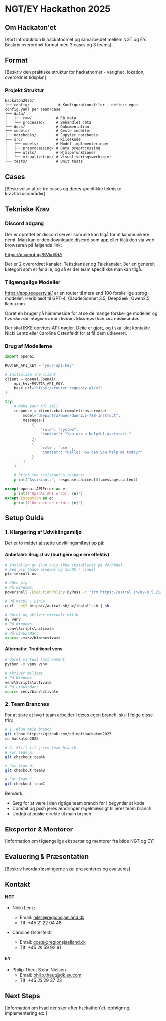 # NGT/EY Hackathon 2025

## Om Hackaton'et
[Kort introduktion til hackathon'et og samarbejdet mellem NGT og EY. Beskriv overordnet format med 3 cases og 3 teams]

## Format
[Beskriv den praktiske struktur for hackathon'et - varighed, lokation, overordnet tidsplan]

### Projekt Struktur
```
hackaton2025/
├── config/             # Konfigurationsfiler - definer egen config.yaml per team/case
├── data/              
│   ├── raw/           # Rå data
│   └── processed/     # Behandlet data
├── docs/              # Dokumentation
├── models/            # Gemte modeller
├── notebooks/         # Jupyter notebooks
├── src/               # Kildekode
│   ├── models/        # Model implementeringer
│   ├── preprocessing/ # Data preprocessing
│   ├── utils/         # Hjælpefunktioner
│   └── visualization/ # Visualiseringsværktøjer
└── tests/             # Unit tests
```

## Cases
[Beskrivelse af de tre cases og deres specifikke tekniske krav/fokusområder]

## Tekniske Krav

### Discord adgang
Der er oprettet en discord server som alle kan tilgå for at kommunikere nemt.
Man kan enden downloade discord som app eller tilgå den via web browseren på følgende link:

https://discord.gg/KVjaE9tA

Der er 2 overordnet kanaler: Tekstkanaler og Talekanaler.
Der en generelt kategori som er for alle, og så er der team specifikke man kan tilgå.

### Tilgængelige Modeller
https://app.requesty.ai/ er en router til mere end 100 forskellige sprog modeller. Heriblandt til GPT-4, Claude Sonnet 3.5, DeepSeek, Qwen2.5, llama mm.

Opret en bruger på hjemmeside for at se de mange forskellige modeller og hvordan de integreres ind i koden. Eksempel kan ses nedenunder.

Der skal IKKE oprettes API-nøgler. Dette er gjort, og i skal blot kontakte Nicki Lentz eller Caroline Ostenfeldt for at få dem udleveret.

### Brug af Modellerne
```python
import openai

ROUTER_API_KEY = "your-api-key"

# Initialize the client
client = openai.OpenAI(
    api_key=ROUTER_API_KEY,
    base_url="https://router.requesty.ai/v1"
)

try:
    # Make your API call
    response = client.chat.completions.create(
        model="deepinfra/Qwen/Qwen2.5-72B-Instruct",
        messages=[
            {
                "role": "system",
                "content": "You are a helpful assistant."
            },
            {
                "role": "user",
                "content": "Hello! How can you help me today?"
            }
        ]
    )

    # Print the assistant's response
    print("Assistant:", response.choices[0].message.content)

except openai.APIError as e:
    print(f"OpenAI API error: {e}")
except Exception as e:
    print(f"Unexpected error: {e}")
```

## Setup Guide

### 1. Klargøring af Udviklingsmiljø

Der er to måder at sætte udviklingsmiljøet op på:

#### Anbefalet: Brug af uv (hurtigere og mere effektiv)
```bash
# Installer uv (kun hvis ikke installeret på forhånd)
# med pip (både windows og macOS / Linux)
pip install uv 

# Uden pip
# På windows:
powershell -ExecutionPolicy ByPass -c "irm https://astral.sh/uv/0.5.21/install.ps1 | iex"

# På macOS / Linux
curl -LsSf https://astral.sh/uv/install.sh | sh

# Opret og aktiver virtuelt miljø
uv venv
# På Windows:
.venv\Scripts\activate
# På Linux/Mac:
source .venv/bin/activate
```

#### Alternativ: Traditionel venv
```bash
# Opret virtual environment
python -m venv venv

# Aktiver miljøet
# På Windows:
venv\Scripts\activate
# På Linux/Mac:
source venv/bin/activate
```

### 2. Team Branches
For at sikre at hvert team arbejder i deres egen branch, skal I følge disse trin:

```bash
# 1. Klon main branch
git clone https://github.com/kd-ngt/hackaton2025
cd hackaton2025

# 2. Skift til jeres team branch
# For Team A:
git checkout teamA

# For Team B:
git checkout teamB

# For Team C:
git checkout teamC
```

Bemærk:
- Sørg for at være i den rigtige team branch før I begynder at kode
- Commit og push jeres ændringer regelmæssigt til jeres team branch
- Undgå at pushe direkte til main branch

## Eksperter & Mentorer
[Information om tilgængelige eksperter og mentorer fra både NGT og EY]

## Evaluering & Præsentation
[Beskriv hvordan løsningerne skal præsenteres og evalueres]

## Kontakt
#### NGT
- Nicki Lentz
  - Email: nilen@regionsjaelland.dk
  - Tlf: +45 21 22 04 48

- Caroline Ostenfeldt
  - Email: coste@regionsjaelland.dk
  - Tlf: +45 20 59 92 91

#### EY
- Philip Theut Stehr-Nielsen
  - Email: philip.theut@dk.ey.com
  - Tlf: +45 25 29 37 23


## Next Steps
[Information om hvad der sker efter hackathon'et, opfølgning, implementering etc.]
